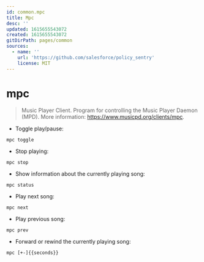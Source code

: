 ```yaml
---
id: common.mpc
title: Mpc
desc: ''
updated: 1615655543072
created: 1615655543072
gitDirPath: pages/common
sources:
  - name: ''
    url: 'https://github.com/salesforce/policy_sentry'
    license: MIT
---
```

# mpc

> Music Player Client.
> Program for controlling the Music Player Daemon (MPD).
> More information: <https://www.musicpd.org/clients/mpc>.

- Toggle play/pause:

`mpc toggle`

- Stop playing:

`mpc stop`

- Show information about the currently playing song:

`mpc status`

- Play next song:

`mpc next`

- Play previous song:

`mpc prev`

- Forward or rewind the currently playing song:

`mpc [+-]{{seconds}}`

